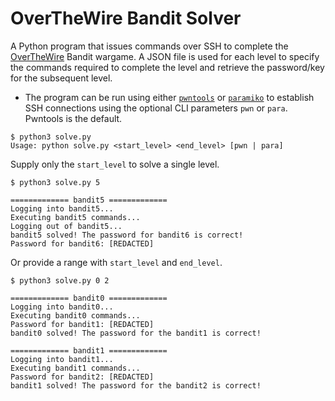 # OverTheWire Bandit Solver

A Python program that issues commands over SSH to complete the [OverTheWire](https://overthewire.org/wargames/) Bandit wargame. A JSON file is used for each level to specify the commands required to complete the level and retrieve the password/key for the subsequent level.

- The program can be run using either [`pwntools`](https://github.com/Gallopsled/pwntools) or [`paramiko`](https://github.com/paramiko/paramiko) to establish SSH connections using the optional CLI parameters `pwn` or `para`. Pwntools is the default.
```console
$ python3 solve.py
Usage: python solve.py <start_level> <end_level> [pwn | para]
```

Supply only the `start_level` to solve a single level.
```console
$ python3 solve.py 5

============= bandit5 =============
Logging into bandit5...
Executing bandit5 commands...
Logging out of bandit5...
bandit5 solved! The password for bandit6 is correct!
Password for bandit6: [REDACTED]
```
Or provide a range with `start_level` and `end_level`.
```console
$ python3 solve.py 0 2

============= bandit0 =============
Logging into bandit0...
Executing bandit0 commands...
Password for bandit1: [REDACTED] 
bandit0 solved! The password for the bandit1 is correct!

============= bandit1 =============
Logging into bandit1...
Executing bandit1 commands...
Password for bandit2: [REDACTED]
bandit1 solved! The password for the bandit2 is correct!
```
